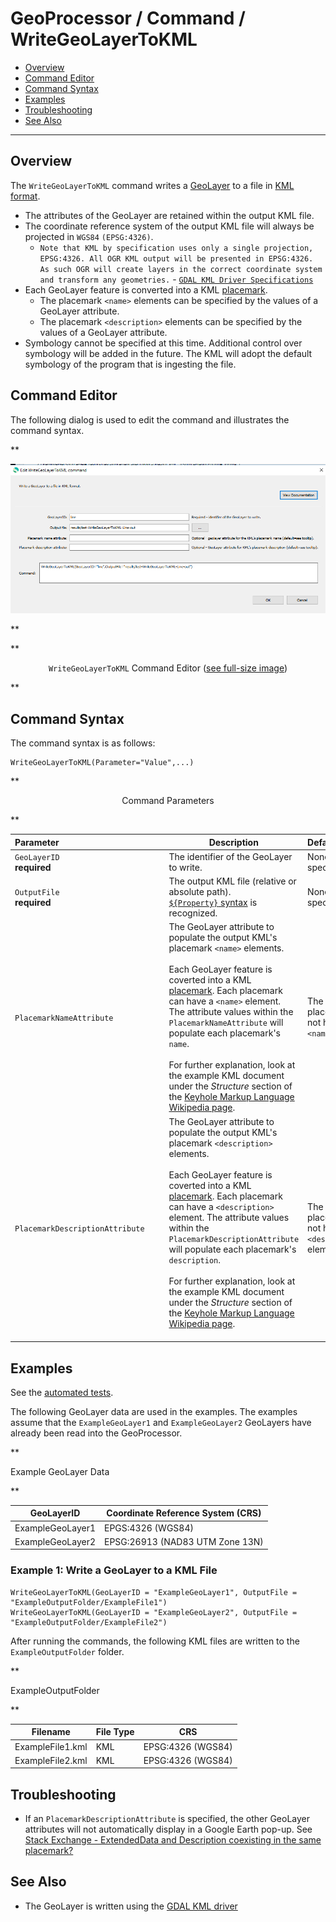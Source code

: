 # GeoProcessor / Command / WriteGeoLayerToKML #

*   [Overview](#overview)
*   [Command Editor](#command-editor)
*   [Command Syntax](#command-syntax)
*   [Examples](#examples)
*   [Troubleshooting](#troubleshooting)
*   [See Also](#see-also)

-------------------------

## Overview ##

The `WriteGeoLayerToKML` command writes a [GeoLayer](../../introduction/introduction.md#geolayer)
to a file in [KML format](../../spatial-data-format-ref/KML/KML.md).

*   The attributes of the GeoLayer are retained within the output KML file. 
*   The coordinate reference system of the output KML file will always be projected in `WGS84` `(EPSG:4326)`. 
    +   `Note that KML by specification uses only a single projection, EPSG:4326.
        All OGR KML output will be presented in EPSG:4326.
        As such OGR will create layers in the correct coordinate system and transform any
        geometries.` - [`GDAL KML Driver Specifications`](http://www.gdal.org/drv_kml.html)
*   Each GeoLayer feature is converted into a KML [placemark](https://developers.google.com/kml/documentation/kmlreference#description_146).
    +   The placemark `<name>` elements can be specified by the values of a GeoLayer attribute.
    +   The placemark `<description>` elements can be specified by the values of a GeoLayer attribute.
*   Symbology cannot be specified at this time. Additional control over symbology will be added in the future.
    The KML will adopt the default symbology of the program that is ingesting the file. 

## Command Editor ##

The following dialog is used to edit the command and illustrates the command syntax.

**<p style="text-align: center;">
![WriteGeoLayerToKML](WriteGeoLayerToKML.png)
</p>**

**<p style="text-align: center;">
`WriteGeoLayerToKML` Command Editor (<a href="../WriteGeoLayerToKML.png">see full-size image</a>)
</p>**

## Command Syntax ##

The command syntax is as follows:

```text
WriteGeoLayerToKML(Parameter="Value",...)
```
**<p style="text-align: center;">
Command Parameters
</p>**

|**Parameter**&nbsp;&nbsp;&nbsp;&nbsp;&nbsp;&nbsp;&nbsp;&nbsp;&nbsp;&nbsp;&nbsp;&nbsp;&nbsp;&nbsp;&nbsp;&nbsp;&nbsp;&nbsp;&nbsp;&nbsp;&nbsp;&nbsp;&nbsp;&nbsp;&nbsp;&nbsp;&nbsp;&nbsp;&nbsp;&nbsp;&nbsp;&nbsp;&nbsp;&nbsp;&nbsp;&nbsp;&nbsp;&nbsp;&nbsp;&nbsp;&nbsp;&nbsp;&nbsp;| **Description** | **Default**&nbsp;&nbsp;&nbsp;&nbsp;&nbsp;&nbsp;&nbsp;&nbsp;&nbsp;&nbsp;&nbsp;&nbsp;&nbsp;&nbsp;&nbsp;&nbsp; |
| --------------|-----------------|----------------- |
| `GeoLayerID` <br> **required**| The identifier of the GeoLayer to write.| None - must be specified. |
| `OutputFile` <br> **required**| The output KML file (relative or absolute path). <br> [`${Property}` syntax](../../introduction/introduction.md#geoprocessor-properties-property) is recognized. | None - must be specified. |  
|`PlacemarkNameAttribute` | The GeoLayer attribute to populate the output KML's placemark `<name>` elements. <br><br> Each GeoLayer feature is coverted into a KML [placemark](https://developers.google.com/kml/documentation/kmlreference#description_146). Each placemark can have a `<name>` element. The attribute values within the `PlacemarkNameAttribute` will populate each placemark's `name`. <br><br> For further explanation, look at the example KML document under the *Structure* section of the [Keyhole Markup Language Wikipedia page](https://en.wikipedia.org/wiki/Keyhole_Markup_Language#Structure).|The output KML placemarks will not have a `<name>` element.|
|`PlacemarkDescriptionAttribute`|The GeoLayer attribute to populate the output KML's placemark `<description>` elements. <br><br> Each GeoLayer feature is coverted into a KML [placemark](https://developers.google.com/kml/documentation/kmlreference#description_146). Each placemark can have a `<description>` element. The attribute values within the `PlacemarkDescriptionAttribute` will populate each placemark's `description`. <br><br> For further explanation, look at the example KML document under the *Structure* section of the [Keyhole Markup Language Wikipedia page](https://en.wikipedia.org/wiki/Keyhole_Markup_Language#Structure). <br><br>  | The output KML placemarks will not have a `<description>` element.|

## Examples ##

See the [automated tests](https://github.com/OpenWaterFoundation/owf-app-geoprocessor-python-test/tree/main/test/commands/WriteGeoLayerToKML).

The following GeoLayer data are used in the examples.
The examples assume that the `ExampleGeoLayer1` and `ExampleGeoLayer2` GeoLayers have already been read into the GeoProcessor.

**<p style="text-align: left;">
Example GeoLayer Data
</p>**

|GeoLayerID|Coordinate Reference System (CRS)|
| ---- | ----|
| ExampleGeoLayer1 | EPGS:4326 (WGS84) |
| ExampleGeoLayer2 | EPSG:26913 (NAD83 UTM Zone 13N) |

### Example 1: Write a GeoLayer to a KML File ###

```
WriteGeoLayerToKML(GeoLayerID = "ExampleGeoLayer1", OutputFile = "ExampleOutputFolder/ExampleFile1")
WriteGeoLayerToKML(GeoLayerID = "ExampleGeoLayer2", OutputFile = "ExampleOutputFolder/ExampleFile2")
```

After running the commands, the following KML files are written to the `ExampleOutputFolder` folder. 

**<p style="text-align: left;">
ExampleOutputFolder
</p>**

|Filename|File Type|CRS|
|------|---|---|
|ExampleFile1.kml|KML|EPSG:4326 (WGS84)|
|ExampleFile2.kml|KML|EPSG:4326 (WGS84)|

## Troubleshooting ##

*   If an `PlacemarkDescriptionAttribute` is specified, the other GeoLayer attributes will not
    automatically display in a Google Earth pop-up.
    See [Stack Exchange - ExtendedData and Description coexisting in the same placemark?](https://gis.stackexchange.com/questions/157964/extendeddata-and-description-coexisting-in-the-same-placemark) 

## See Also ##

*   The GeoLayer is written using the [GDAL KML driver](https://gdal.org/drivers/vector/kml.html#vector-kml)
